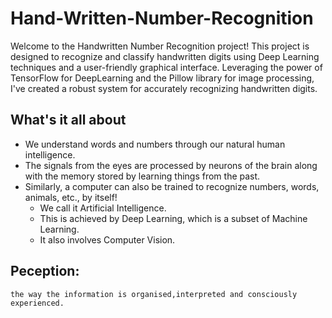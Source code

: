 # Hand-Written-Number-Recognition
   Welcome to the Handwritten Number Recognition project! This project is designed to recognize and classify handwritten digits using Deep Learning techniques and a user-friendly graphical interface. Leveraging the power of TensorFlow for DeepLearning and the Pillow library for image processing, I've created a robust system for accurately recognizing handwritten digits.


## What's it all about
- We understand words and numbers through our natural human intelligence.
- The signals from the eyes are processed by neurons of the brain along with the memory stored by learning things from the past.
- Similarly, a computer can also be trained to recognize numbers, words, animals, etc., by itself!
  - We call it Artificial Intelligence.
  - This is achieved by Deep Learning, which is a subset of Machine Learning.
  - It also involves Computer Vision.




 
## Peception:
	the way the information is organised,interpreted and consciously experienced.
